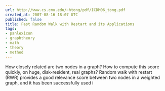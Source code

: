 ```yaml
---
url: http://www.cs.cmu.edu/~htong/pdf/ICDM06_tong.pdf
created_at: 2007-08-16 18:07 UTC
published: false
title: Fast Random Walk with Restart and its Applications
tags:
- panlexicon
- graphtheory
- math
- theory
- method
---
```


How closely related are two nodes in a graph? How
to compute this score quickly, on huge, disk-resident, real
graphs? Random walk with restart (RWR) provides a good
relevance score between two nodes in a weighted graph,
and it has been successfully used i
